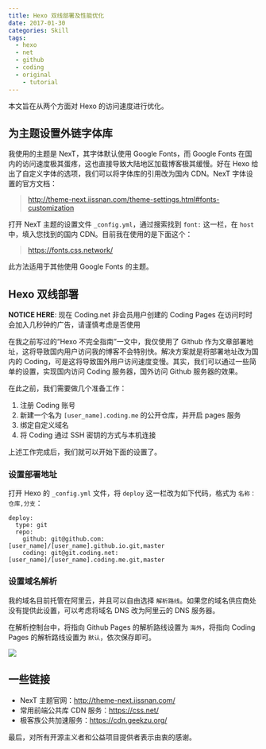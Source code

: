 ```yaml
---
title: Hexo 双线部署及性能优化
date: 2017-01-30
categories: Skill
tags:
  - hexo
  - net
  - github
  - coding
  - original
	- tutorial
---
```


本文旨在从两个方面对 Hexo 的访问速度进行优化。

## 为主题设置外链字体库

我使用的主题是 NexT，其字体默认使用 Google Fonts，而 Google Fonts 在国内的访问速度极其蛋疼，这也直接导致大陆地区加载博客极其缓慢。好在 Hexo 给出了自定义字体的选项，我们可以将字体库的引用改为国内 CDN。NexT 字体设置的官方文档：

> http://theme-next.iissnan.com/theme-settings.html#fonts-customization

打开 NexT 主题的设置文件 `_config.yml`，通过搜索找到 `font:` 这一栏，在 `host` 中，填入您找到的国内 CDN。目前我在使用的是下面这个：

> https://fonts.css.network/

此方法适用于其他使用 Google Fonts 的主题。

## Hexo 双线部署

**NOTICE HERE**: 现在 Coding.net 非会员用户创建的 Coding Pages 在访问时时会加入几秒钟的广告，请谨慎考虑是否使用

在我之前写过的“Hexo 不完全指南”一文中，我仅使用了 Github 作为文章部署地址，这将导致国内用户访问我的博客不会特别快。解决方案就是将部署地址改为国内的 Coding，可是这将导致国外用户访问速度变慢。其实，我们可以通过一些简单的设置，实现国内访问 Coding 服务器，国外访问 Github 服务器的效果。

在此之前，我们需要做几个准备工作：

1. 注册 Coding 账号
2. 新建一个名为 `[user_name].coding.me` 的公开仓库，并开启 pages 服务
3. 绑定自定义域名
4. 将 Coding 通过 SSH 密钥的方式与本机连接

上述工作完成后，我们就可以开始下面的设置了。

### 设置部署地址

打开 Hexo 的 `_config.yml` 文件，将 `deploy` 这一栏改为如下代码，格式为 `名称： 仓库,分支`：

```
deploy:
  type: git
  repo:
    github: git@github.com:[user_name]/[user_name].github.io.git,master
    coding: git@git.coding.net:[user_name]/[user_name].coding.me.git,master
```

### 设置域名解析

我的域名目前托管在阿里云，并且可以自由选择 `解析路线`。如果您的域名供应商处没有提供此设置，可以考虑将域名 DNS 改为阿里云的 DNS 服务器。

在解析控制台中，将指向 Github Pages 的解析路线设置为 `海外`，将指向 Coding Pages 的解析路线设置为 `默认`，依次保存即可。

![](http://oi0t0q67c.bkt.clouddn.com/blog_skill/HexoOptimization.png)

## 一些链接

- NexT 主题官网：<http://theme-next.iissnan.com/>
- 常用前端公共库 CDN 服务：<https://css.net/>
- 极客族公共加速服务：<https://cdn.geekzu.org/>

最后，对所有开源主义者和公益项目提供者表示由衷的感谢。
